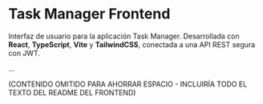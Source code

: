 # Task Manager Frontend

Interfaz de usuario para la aplicación Task Manager. Desarrollada con **React**, **TypeScript**, **Vite** y **TailwindCSS**, conectada a una API REST segura con JWT.

...

(CONTENIDO OMITIDO PARA AHORRAR ESPACIO - INCLUIRÍA TODO EL TEXTO DEL README DEL FRONTEND)
